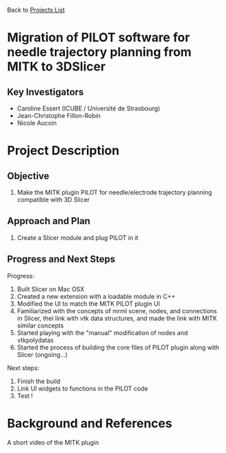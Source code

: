 Back to [Projects List](../../README.md#ProjectsList)

# Migration of PILOT software for needle trajectory planning from MITK to 3DSlicer

## Key Investigators

- Caroline Essert (ICUBE / Université de Strasbourg)
- Jean-Christophe Fillon-Robin
- Nicole Aucoin


# Project Description

## Objective

1. Make the MITK plugin PILOT for needle/electrode trajectory planning compatible with 3D Slicer


## Approach and Plan

1. Create a Slicer module and plug PILOT in it


## Progress and Next Steps

<!--Describe progress and next steps in a few bullet points as you are making progress.-->

Progress:

1. Built Slicer on Mac OSX
2. Created a new extension with a loadable module in C++
3. Modified the UI to match the MITK PILOT plugin UI
4. Familiarized with the concepts of mrml scene, nodes, and connections in Slicer, thei link with vtk data structures, and made the link with MITK similar concepts
5. Started playing with the "manual" modification of nodes and vtkpolydatas
6. Started the process of building the core files of PILOT plugin along with Slicer (ongoing...)

Next steps: 

1. Finish the build
2. Link UI widgets to functions in the PILOT code
3. Test !

<!--# Illustrations-->

<!--Add pictures and links to videos that demonstrate what has been accomplished.-->

<!--![Description of picture](Example2.jpg)-->

<!--![Some more images](Example2.jpg)-->

# Background and References

<!--Use this space for information that may help people better understand your project, like links to papers, source code, or data.-->

A short video of the MITK plugin

<!--- Source code: https://github.com/YourUser/YourRepository-->
<!--- Documentation: https://link.to.docs-->
<!--- Test data: https://link.to.test.data-->
